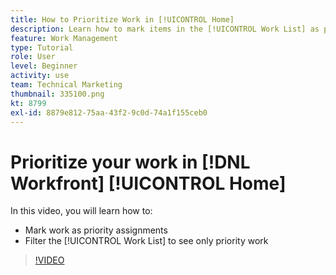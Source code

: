```yaml
---
title: How to Prioritize Work in [!UICONTROL Home]
description: Learn how to mark items in the [!UICONTROL Work List] as priority assignments on the Home page. Then filter the list to see your prioritized work in [!DNL  Workfront].
feature: Work Management
type: Tutorial
role: User
level: Beginner
activity: use
team: Technical Marketing
thumbnail: 335100.png
kt: 8799
exl-id: 8879e812-75aa-43f2-9c0d-74a1f155ceb0
---
```

# Prioritize your work in [!DNL Workfront] [!UICONTROL Home]

In this video, you will learn how to:

* Mark work as priority assignments
* Filter the [!UICONTROL Work List] to see only priority work

>[!VIDEO](https://video.tv.adobe.com/v/335100/?quality=12)
